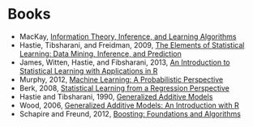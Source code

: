 # Books

 - MacKay, [Information Theory, Inference, and Learning Algorithms](http://www.inference.phy.cam.ac.uk/itprnn/book.pdf)
 - Hastie, Tibsharani, and Freidman, 2009, [The Elements of Statistical Learning: Data Mining, Inference, and Prediction](http://statweb.stanford.edu/~tibs/ElemStatLearn/)
 - James, Witten, Hastie, and Fibsharani, 2013, [An Introduction to Statistical Learning with Applications in R](http://amzn.to/1tslmpw)
 - Murphy, 2012, [Machine Learning: A Probabilistic Perspective](http://amzn.to/1D7pH2u)
 - Berk, 2008, [Statistical Learning from a Regression Perspective](http://amzn.to/1wuuPeK)
 - Hastie and Tibsharani, 1990, [Generalized Additive Models](http://amzn.to/1zdFKxT)
 - Wood, 2006, [Generalized Additive Models: An Introduction with R](http://amzn.to/1xwfL0D)
 - Schapire and Freund, 2012, [Boosting: Foundations and Algorithms](http://amzn.to/1ww3rxY)
 
